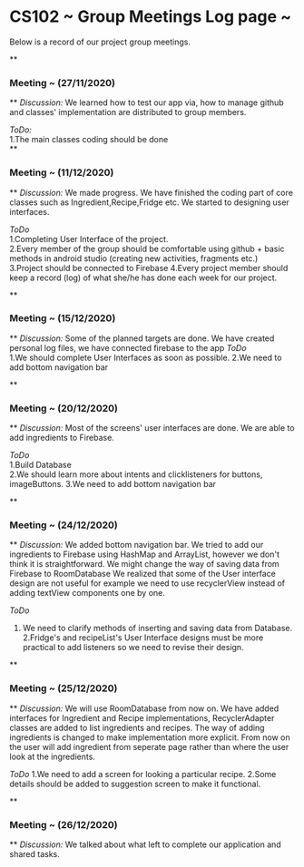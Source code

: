 # CS102 ~ Group Meetings Log page ~

Below is a record of our project group meetings.

**
### Meeting ~ (27/11/2020)
**
*Discussion:* 
We learned how to test our app via, how to manage github and classes' implementation are distributed to group members.

*ToDo:*                              
1.The main classes coding should be done           
**

### Meeting ~ (11/12/2020)
**
*Discussion:* 
We made progress. We have finished the coding part of core classes such as Ingredient,Recipe,Fridge etc. We started to designing user interfaces.

*ToDo*                      
1.Completing User Interface of the project.                                               
2.Every member of the group should be comfortable using github + basic methods in android studio (creating new activities, fragments etc.)  
3.Project should be connected to Firebase 
4.Every project member should keep a record (log) of what she/he has done each week for our project.

**
### Meeting ~ (15/12/2020)
**
*Discussion:* 
Some of the planned targets are done. We have created personal log files, we have connected firebase to the app 
*ToDo*          
1.We should complete User Interfaces as soon as possible.
2.We need to add bottom navigation bar 

**
### Meeting ~ (20/12/2020)
**
*Discussion:* 
Most of the screens' user interfaces are done. We are able to add ingredients to Firebase.

*ToDo*     
1.Build Database        
2.We should learn more about intents and clicklisteners for buttons, imageButtons.
3.We need to add bottom navigation bar

**
### Meeting ~ (24/12/2020)
**
*Discussion:* 
We added bottom navigation bar. We tried to add our ingredients to Firebase using HashMap and ArrayList, however we don't think it is straightforward. We might change the way of saving data from Firebase to RoomDatabase
We realized that some of the User interface design are not useful for example we need to use recyclerView instead of adding textView components one by one.

*ToDo*
1. We need to clarify methods of inserting and saving data from Database.
2.Fridge's and recipeList's User Interface designs must be more practical to add listeners so we need to revise their design.

**
### Meeting ~ (25/12/2020)
**
*Discussion:* 
We will use RoomDatabase from now on. We have added interfaces for Ingredient and Recipe implementations, RecyclerAdapter classes are added to list ingredients and recipes.
The way of adding ingredients is changed to make implementation more explicit. From now on the user will add ingredient from seperate page rather than where the user look at the ingredients.

*ToDo*
1.We need to add a screen for looking a particular recipe.
2.Some details should be added to suggestion screen to make it functional.


**
### Meeting ~ (26/12/2020)
**
*Discussion:*
We talked about what left to complete our application and shared tasks.

